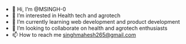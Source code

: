- 👋 Hi, I’m @MSINGH-0
- 👀 I’m interested in Health tech and agrotech
- 🌱 I’m currently learning web development and product development
- 💞️ I’m looking to collaborate on health and agrotech enthusiasts
- 📫 How to reach me singhmahesh265@gmail.com

<!---
MSINGH-0/MSINGH-0 is a ✨ special ✨ repository because its `README.md` (this file) appears on your GitHub profile.
You can click the Preview link to take a look at your changes.
--->
